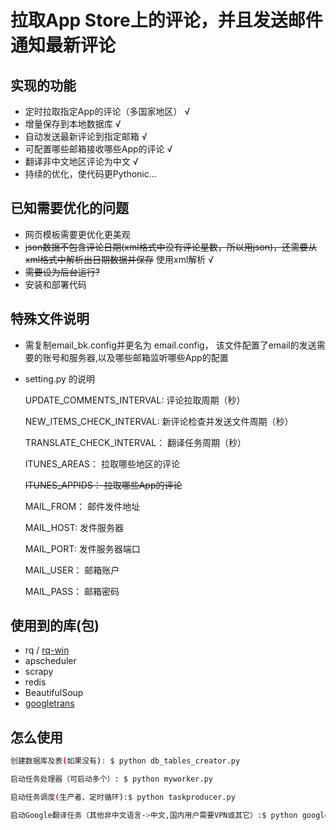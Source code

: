 
  拉取App Store上的评论，并且发送邮件通知最新评论
======

  实现的功能
-----------

- 定时拉取指定App的评论（多国家地区） √
- 增量保存到本地数据库 √
- 自动发送最新评论到指定邮箱 √
- 可配置哪些邮箱接收哪些App的评论 √
- 翻译非中文地区评论为中文  √
- 持续的优化，使代码更Pythonic...

已知需要优化的问题
-----------
- 网页模板需要更优化更美观
- ~~json数据不包含评论日期(xml格式中没有评论星数，所以用json)，还需要从xml格式中解析出日期数据并保存~~ 使用xml解析 √
- ~~需要设为后台运行?~~
- 安装和部署代码



特殊文件说明
-----------
- 需复制email_bk.config并更名为 email.config， 该文件配置了email的发送需要的账号和服务器,以及哪些邮箱监听哪些App的配置
- setting.py 的说明

  UPDATE_COMMENTS_INTERVAL: 评论拉取周期（秒）
  
  NEW_ITEMS_CHECK_INTERVAL: 新评论检查并发送文件周期（秒）
  
  TRANSLATE_CHECK_INTERVAL： 翻译任务周期（秒）
  
  ITUNES_AREAS： 拉取哪些地区的评论
  
  ~~ITUNES_APPIDS： 拉取哪些App的评论~~

  MAIL_FROM： 邮件发件地址
  
  MAIL_HOST: 发件服务器
  
  MAIL_PORT: 发件服务器端口
  
  MAIL_USER： 邮箱账户
  
  MAIL_PASS： 邮箱密码
  
  
  
  
使用到的库(包)
-----------
- rq / [rq-win](https://github.com/michaelbrooks/rq-win)
- apscheduler
- scrapy
- redis
- BeautifulSoup
- [googletrans](https://github.com/ssut/py-googletrans)


怎么使用
-----------
```bash
创建数据库及表(如果没有): $ python db_tables_creator.py
```
```bash
启动任务处理器（可启动多个）: $ python myworker.py
```
```bash
启动任务调度(生产者、定时循环):$ python taskproducer.py
```
```bash
启动Google翻译任务（其他非中文语言->中文,国内用户需要VPN或其它）:$ python google_translate.py
```
